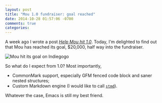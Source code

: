```yaml
---
layout: post
title: "Mou 1.0 fundraiser: goal reached"
date: 2014-10-28 01:57:06 -0700
comments: true
categories:
---
```

A week ago I wrote a post [*Help Mou hit 1.0*](blog/2014/10/20/help-mou-hit-1-dot-0/). Today, I'm delighted to find out that Mou has reached its goal, $20,000, half way into the fundraiser.

![Mou hit its goal on Indiegogo](http://i.imgur.com/vM298t5.png)

So what do I expect from 1.0? Most importantly,

* CommonMark support, especially GFM fenced code block and saner nested structures;
* Custom Markdown engine (I would like to call [`stmd`](https://github.com/jgm/CommonMark)).

Whatever the case, Emacs is still my best friend.
